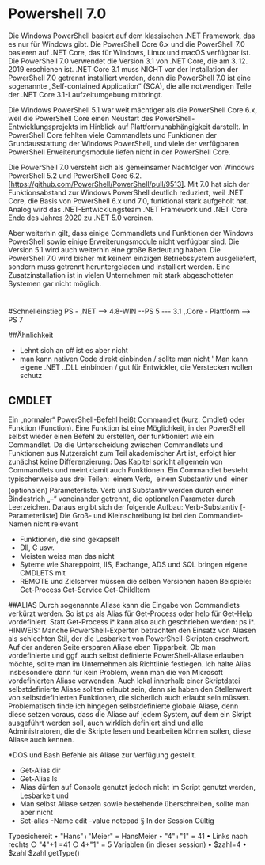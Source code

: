 # Powershell 7.0
Die Windows PowerShell basiert auf dem klassischen .NET Framework, das es nur für Windows gibt. Die PowerShell Core 6.x und die PowerShell 7.0 basieren auf .NET Core, das für Windows, Linux und macOS verfügbar ist. Die PowerShell 7.0 verwendet die Version 3.1 von .NET Core, die am 3. 12. 2019 erschienen ist. .NET Core 3.1 muss NICHT vor der Installation der PowerShell 7.0 getrennt installiert werden, denn die PowerShell 7.0 ist eine sogenannte „Self-contained Application“ (SCA), die alle notwendigen Teile der .NET Core 3.1-Laufzeitumgebung mitbringt.

Die Windows PowerShell 5.1 war weit mächtiger als die PowerShell Core 6.x, weil die PowerShell Core einen Neustart des PowerShell-Entwicklungsprojekts im Hinblick auf Plattformunabhängigkeit darstellt. In PowerShell Core fehlten viele Commandlets und Funktionen der Grundausstattung der Windows PowerShell, und viele der verfügbaren PowerShell Erweiterungsmodule liefen nicht in der PowerShell Core. 

Die PowerShell 7.0 versteht sich als gemeinsamer Nachfolger von Windows PowerShell 5.2 und PowerShell Core 6.2. [https://github.com/PowerShell/PowerShell/pull/9513]. Mit 7.0 hat sich der Funktionsabstand zur Windows PowerShell deutlich reduziert, weil .NET Core, die Basis von PowerShell 6.x und 7.0, funktional stark aufgeholt hat. 
Analog wird das .NET-Entwicklungsteam .NET Framework und .NET Core Ende des Jahres 2020 zu .NET 5.0 vereinen.

Aber weiterhin gilt, dass einige Commandlets und Funktionen der Windows PowerShell sowie einige Erweiterungsmodule nicht verfügbar sind. Die Version 5.1 wird auch weiterhin eine große Bedeutung haben. Die PowerShell 7.0 wird bisher mit keinem einzigen Betriebssystem ausgeliefert, sondern muss getrennt heruntergeladen und installiert werden. Eine Zusatzinstallation ist in vielen Unternehmen mit stark abgeschotteten Systemen gar nicht möglich.

#

#Schnelleinstieg
PS - ,NET --> 4.8-WIN --PS 5 --- 3.1 ,.Core - Plattform --> PS 7

##Ähnlichkeit
* Lehnt sich an c# ist es aber nicht
* man kann nativen Code direkt einbinden / sollte man nicht
' Man kann eigene .NET ..DLL einbinden / gut für Entwickler, die Verstecken wollen schutz
## CMDLET
Ein „normaler“ PowerShell-Befehl heißt Commandlet (kurz: Cmdlet) oder Funktion (Function). Eine Funktion ist eine Möglichkeit, in der PowerShell selbst wieder einen Befehl zu
erstellen, der funktioniert wie ein Commandlet. Da die Unterscheidung zwischen Commandlets und Funktionen aus Nutzersicht zum Teil akademischer Art ist, erfolgt hier zunächst
keine Differenzierung: Das Kapitel spricht allgemein von Commandlets und meint damit auch Funktionen.
Ein Commandlet besteht typischerweise aus drei Teilen:
 einem Verb,
 einem Substantiv und
 einer (optionalen) Parameterliste.
Verb und Substantiv werden durch einen Bindestrich „–“ voneinander getrennt, die optionalen Parameter durch Leerzeichen. Daraus ergibt sich der folgende Aufbau:
Verb-Substantiv [-Parameterliste] Die Groß- und Kleinschreibung ist bei den Commandlet-Namen nicht relevant
* Funktionen, die sind gekapselt
* Dll, C usw.
* Meisten weiss man das nicht
* Syteme wie Shareppoint, IIS, Exchange, ADS und SQL bringen eigene CMDLETS mit
* REMOTE und Zielserver müssen die selben Versionen haben
	Beispiele: 
  Get-Process 
  Get-Service
  Get-ChildItem



##ALIAS
Durch sogenannte Aliase kann die Eingabe von Commandlets verkürzt werden. So ist ps als Alias für Get-Process oder help für Get-Help vordefiniert. Statt Get-Process i* kann also
auch geschrieben werden: ps i*.
HINWEIS: Manche PowerShell-Experten betrachten den Einsatz von Aliasen als schlechten Stil, der die Lesbarkeit von PowerShell-Skripten erschwert.
Auf der anderen Seite ersparen Aliase eben Tipparbeit. Ob man vordefinierte und ggf. auch selbst definierte PowerShell-Aliase erlauben möchte, sollte
man im Unternehmen als Richtlinie festlegen. Ich halte Alias insbesondere dann für kein Problem, wenn man die von Microsoft vordefinierten Aliase
verwenden. Auch lokal innerhalb einer Skriptdatei selbstdefinierte Aliase sollten erlaubt sein, denn sie haben den Stellenwert von selbstdefinierten
Funktionen, die sicherlich auch erlaubt sein müssen. Problematisch finde ich hingegen selbstdefinierte globale Aliase, denn diese setzen voraus, dass
die Aliase auf jedem System, auf dem ein Skript ausgeführt werden soll, auch wirklich definiert sind und alle Administratoren, die die Skripte lesen
und bearbeiten können sollen, diese Aliase auch kennen.

*DOS und Bash Befehle als Aliase zur Verfügung gestellt.
* Get-Alias dir
* Get-Alias ls
* Alias dürfen auf Console genutzt jedoch nicht im Script genutzt werden, Lesbarkeit und 
* Man selbst Aliase setzen sowie bestehende überschreiben, sollte man aber nicht 
* Set-alias -Name edit -value notepad
			§ In der Session Gültig

Typesichereit
	• "Hans"+"Meier" = HansMeier
	• "4"+"1" = 41
	• Links nach rechts
		○ "4"+1 =41
		○ 4+"1" = 5
Variablen (in dieser session)
	• $zahl=4
	• $zahl
$zahl.getType()

